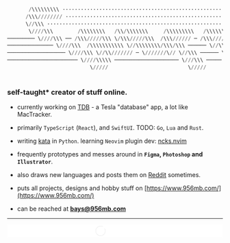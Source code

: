 ```python
       /\\\\\\\\\ ····························································································
      /\\\//////// ···························································································
      \//\\\ ·································································································
       \////\\\        /\\\\\\\\   /\\/\\\\\\\     /\\\\\\\\\   /\\\\\\\\\     /\\\\\\\\\\\\\ ················
───────── \////\\\ ── /\\\/////\\\ \/\\\/////\\\  /\\\////// ─ /\\\/////\\\ ─ /\\\/////////\\\ ───────────────
─────────────── \////\\\  /\\\\\\\\\\\ \//\\\\\\\\/\\\/\\\ ────── \//\\\\\\\\/\\\ \/\\\ ───── \/\\\ ──────────
─────────────────── \////\\\ \//\\/////// ─ \///////\// \//\\\ ────── \///////\// ─ \//\\\ ──── /\\\ ─────────
─────────────────────── \////\\\\\ ───────────────────── \///\\\ ───── /\\\/\\\\\\ ── \///\\\\\\\\\/ ─────────
                           \/////                          \/////      \///\\\\\\       \///////// ···········
                                                                           \///// ····························
```

<h3 align="left">self-taught* creator of stuff online.</h3>

-   currently working on [TDB](https://www.tdb.fyi/) - a Tesla "database" app, a lot like MacTracker.

-   primarily `TypeScript` (`React`), and `SwiftUI`. TODO: `Go`, `Lua` and `Rust`.

-   writing [kata](https://github.com/956MB/Kata) in `Python`. learning `Neovim` plugin dev: [ncks.nvim](https://github.com/956MB/ncks.nvim)

-   frequently prototypes and messes around in **`Figma`, `Photoshop` and `Illustrator`**.

-   also draws new languages and posts them on [Reddit](https://www.reddit.com/user/bauera5) sometimes.

-   puts all projects, designs and hobby stuff on [https://www.956mb.com/](https://www.956mb.com/)

-   can be reached at **bays@956mb.com**

---

![icons](./icons.svg)
